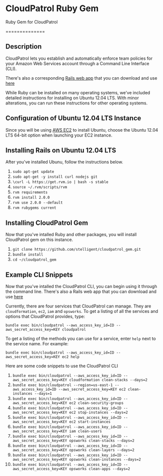 CloudPatrol Ruby Gem
===============

Ruby Gem for CloudPatrol

==============

## Description

CloudPatrol lets you establish and automatically enforce team policies for your Amazon Web Services account through a Command Line Interface (CLI).

There's also a corresponding [Rails web app](https://github.com/stelligent/cloudpatrol) that you can download and use [here](https://github.com/stelligent/cloudpatrol)

While Ruby can be installed on many operating systems, we've included detailed instructions for installing on Ubuntu 12.04 LTS. With minor alterations, you can run these instructions for other operating systems.

## Configuration of Ubuntu 12.04 LTS Instance

Since you will be using [AWS EC2](https://console.aws.amazon.com/ec2/) to install Ubuntu, choose the Ubuntu 12.04 LTS 64-bit option when launching your EC2 instance.

## Installing Rails on Ubuntu 12.04 LTS

After you've installed Ubunu, follow the instructions below.

1. ```sudo apt-get update```
1. ```sudo apt-get -y install curl nodejs git```
1. ```\curl -L https://get.rvm.io | bash -s stable```
1. ```source ~/.rvm/scripts/rvm```
1. ```rvm requirements```
1. ```rvm install 2.0.0```
1. ```rvm use 2.0.0 --default```
1. ```rvm rubygems current```

## Installing CloudPatrol Gem

Now that you've intalled Ruby and other packages, you will install CloudPatrol gem on this instance.

1. ```git clone https://github.com/stelligent/cloudpatrol_gem.git```
1. ```bundle install```
1. ```cd ~/cloudpatrol_gem```

## Example CLI Snippets

Now that you've intalled the CloudPatrol CLI, you can begin using it through the command line. There's also a Rails web app that you can download and use [here](https://github.com/stelligent/cloudpatrol)

Currently, there are four services that CloudPatrol can manage. They are ```cloudformation```, ```ec2```, ```iam``` and ```opsworks```. To get a listing of all the services and options that CloudPatrol provides, type:

```bundle exec bin/cloudpatrol --aws_access_key_id=ID --aws_secret_access_key=KEY cloudpatrol```

To get a listing of the methods you can use for a service, enter ```help``` next to the service name. For example:

```bundle exec bin/cloudpatrol --aws_access_key_id=ID --aws_secret_access_key=KEY ec2 help```
 
Here are some code snippets to use the CloudPatrol CLI 

1. ```bundle exec bin/cloudpatrol --aws_access_key_id=ID --aws_secret_access_key=KEY cloudformation clean-stacks --days=2```
1. ```bundle exec bin/cloudpatrol --region=us-east-1 --aws_access_key_id=ID --aws_secret_access_key=KEY ec2 clean-instances --days=1``` 
1. ```bundle exec bin/cloudpatrol --aws_access_key_id=ID --aws_secret_access_key=KEY ec2 clean-security-groups```
1. ```bundle exec bin/cloudpatrol --aws_access_key_id=ID --aws_secret_access_key=KEY ec2 stop-instances --days=2```
1. ```bundle exec bin/cloudpatrol --aws_access_key_id=ID --aws_secret_access_key=KEY ec2 start-instances```
1. ```bundle exec bin/cloudpatrol --aws_access_key_id=ID --aws_secret_access_key=KEY iam clean-users```
1. ```bundle exec bin/cloudpatrol --aws_access_key_id=ID --aws_secret_access_key=KEY opsworks clean-stacks --days=2```
1. ```bundle exec bin/cloudpatrol --aws_access_key_id=ID --aws_secret_access_key=KEY opsworks clean-layers --days=2```
1. ```bundle exec bin/cloudpatrol --aws_access_key_id=ID --aws_secret_access_key=KEY opsworks clean-instances --days=2```
1. ```bundle exec bin/cloudpatrol --aws_access_key_id=ID --aws_secret_access_key=KEY opsworks clean-apps --days=2```
